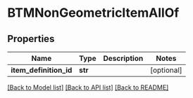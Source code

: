 # BTMNonGeometricItemAllOf

## Properties
Name | Type | Description | Notes
------------ | ------------- | ------------- | -------------
**item_definition_id** | **str** |  | [optional] 

[[Back to Model list]](../README.md#documentation-for-models) [[Back to API list]](../README.md#documentation-for-api-endpoints) [[Back to README]](../README.md)


